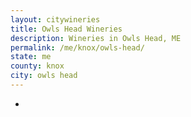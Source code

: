 ```yaml
---
layout: citywineries
title: Owls Head Wineries
description: Wineries in Owls Head, ME
permalink: /me/knox/owls-head/
state: me
county: knox
city: owls head
---
```

-
